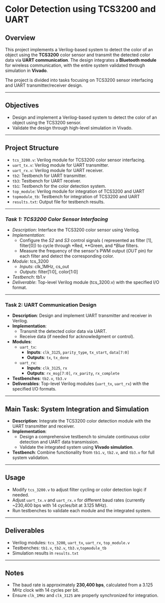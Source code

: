 # **Color Detection using TCS3200 and UART**

## **Overview**
This project implements a Verilog-based system to detect the color of an object using the **TCS3200** color sensor and transmit the detected color data via **UART communication**. The design integrates a **Bluetooth module** for wireless communication, with the entire system validated through simulation in **Vivado**.

The project is divided into tasks focusing on TCS3200 sensor interfacing and UART transmitter/receiver design.

---

## **Objectives**

- Design and implement a Verilog-based system to detect the color of an object using the TCS3200 sensor.
- Validate the design through high-level simulation in Vivado.

---

## **Project Structure**

- `tcs_3200.v`: Verilog module for TCS3200 color sensor interfacing.
- `uart_tx.v`: Verilog module for UART transmitter.
- `uart_rx.v`: Verilog module for UART receiver.
- `tb2`: Testbench for UART transmitter.
- `tb3`: Testbench for UART receiver.
- `tb1`: Testbench for the color detection system.
- `top_module`: Verilog module for integration of TCS3200 and UART
- `topmodule_tb`: Testbench for integration of TCS3200 and UART
- `results.txt`: Output file for testbench results.

---

### *Task 1: TCS3200 Color Sensor Interfacing*

- *Description*: Interface the TCS3200 color sensor using Verilog.
- *Implementation*:  
  - Configure the *S2* and *S3* control signals ( represented as filter [1], filter[0]) to cycle through *Red, **Green, and **Blue* filters.
  - Measure the frequency of the sensor's PWM output (*OUT* pin) for each filter and detect the corresponding color.
- *Module*: tcs_3200
  - *Inputs*: clk_1MHz, cs_out  
  - *Outputs*: filter[1:0], color[1:0]
- *Testbench*: tb1.v
- *Deliverable*: Top-level Verilog module (tcs_3200.v) with the specified I/O format.

---

### **Task 2: UART Communication Design**

- **Description**: Design and implement UART transmitter and receiver in Verilog.
- **Implementation**:
  - Transmit the detected color data via UART.
  - Receive data (if needed for acknowledgment or control).
- **Modules**:
  - `uart_tx`:  
    - **Inputs**: `clk_3125`, `parity_type`, `tx_start`, `data[7:0]`  
    - **Outputs**: `tx`, `tx_done`
  - `uart_rx`:  
    - **Inputs**: `clk_3125`, `rx`  
    - **Outputs**: `rx_msg[7:0]`, `rx_parity`, `rx_complete`
- **Testbenches**: `tb2.v`, `tb3.v`
- **Deliverables**: Top-level Verilog modules (`uart_tx`, `uart_rx`) with the specified I/O formats.

---

## **Main Task: System Integration and Simulation**

- **Description**: Integrate the TCS3200 color detection module with the UART transmitter and receiver.
- **Implementation**:
  - Design a comprehensive testbench to simulate continuous color detection and UART data transmission.
  - Validate the integrated system using **Vivado simulation**.
- **Testbench**: Combine functionality from `tb1.v`, `tb2.v`, and `tb3.v` for full system validation.


---

## **Usage**

- Modify `tcs_3200.v` to adjust filter cycling or color detection logic if needed.
- Adjust `uart_tx.v` and `uart_rx.v` for different baud rates (currently ~230,400 bps with 14 cycles/bit at 3.125 MHz).
- Run testbenches to validate each module and the integrated system.

---

## **Deliverables**

- Verilog modules: `tcs_3200`, `uart_tx`, `uart_rx`, `top_module.v`
- Testbenches: `tb1.v`, `tb2.v`, `tb3.v`,`topmodule_tb`
- Simulation results in `results.txt`

---

## **Notes**

- The baud rate is approximately **230,400 bps**, calculated from a 3.125 MHz clock with 14 cycles per bit.
- Ensure `clk_1MHz` and `clk_3125` are properly synchronized for integration.

